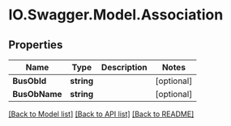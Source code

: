 # IO.Swagger.Model.Association
## Properties

Name | Type | Description | Notes
------------ | ------------- | ------------- | -------------
**BusObId** | **string** |  | [optional] 
**BusObName** | **string** |  | [optional] 

[[Back to Model list]](../README.md#documentation-for-models) [[Back to API list]](../README.md#documentation-for-api-endpoints) [[Back to README]](../README.md)

